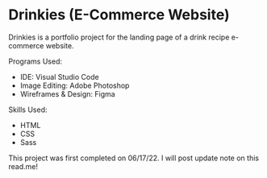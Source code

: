 # Drinkies (E-Commerce Website)
Drinkies is a portfolio project for the landing page of a drink recipe e-commerce website.

Programs Used: 
<ul>
  <li>IDE: Visual Studio Code</li>
  <li>Image Editing: Adobe Photoshop</li>
  <li>Wireframes & Design: Figma</li>
</ul>

Skills Used:
<ul>
  <li>HTML</li>
  <li>CSS</li>
  <li>Sass</li>
</ul>

This project was first completed on 06/17/22. I will post update note on this read.me!
